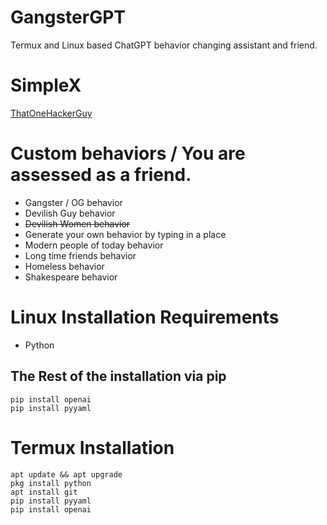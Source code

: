 # GangsterGPT
Termux and Linux based ChatGPT behavior changing assistant and friend.

# SimpleX
[ThatOneHackerGuy](https://simplex.chat/contact#/?v=1-2&smp=smp%3A%2F%2F0YuTwO05YJWS8rkjn9eLJDjQhFKvIYd8d4xG8X1blIU%3D%40smp8.simplex.im%2Fqnuh3kKceulSJrpf774SSTqqJb58da-C%23%2F%3Fv%3D1-2%26dh%3DMCowBQYDK2VuAyEAafOMyHVV_pRFP9f1CYkRCxuM59AcTByOdUJTYgspnCA%253D%26srv%3Dbeccx4yfxxbvyhqypaavemqurytl6hozr47wfc7uuecacjqdvwpw2xid.onion)

# Custom behaviors / You are assessed as a friend.
* Gangster / OG behavior
* Devilish Guy behavior
* ~~Devilish Women behavior~~
* Generate your own behavior by typing in a place
* Modern people of today behavior
* Long time friends behavior
* Homeless behavior
* Shakespeare behavior

# Linux Installation Requirements
* Python
## The Rest of the installation via pip
~~~
pip install openai
pip install pyyaml
~~~
# Termux Installation
~~~
apt update && apt upgrade
pkg install python
apt install git
pip install pyyaml
pip install openai
~~~
